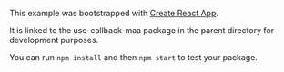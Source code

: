 This example was bootstrapped with [Create React App](https://github.com/facebook/create-react-app).

It is linked to the use-callback-maa package in the parent directory for development purposes.

You can run `npm install` and then `npm start` to test your package.
